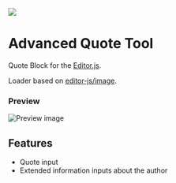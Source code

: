 ![](https://badgen.net/badge/Editor.js/v2.0/blue)

# Advanced Quote Tool

Quote Block for the [Editor.js](https://editorjs.io).

Loader based on [editor-js/image](https://github.com/editor-js/image).

### Preview
![Preview image](https://raw.githubusercontent.com/VolgaIgor/editorjs-editorjs-quote-advanced/master/assets/screenshot.png)

## Features
- Quote input
- Extended information inputs about the author
